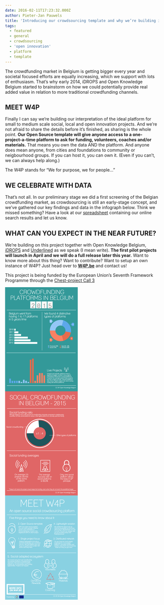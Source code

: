 ```yaml
---
date: 2016-02-11T17:23:32.000Z
author: Pieter-Jan Pauwels
title: 'Introducing our crowdsourcing template and why we’re building it.'
tags:
  - featured
  - general
  - crowdsourcing
  - 'open innovation'
  - platform
  - template
---
```


The crowdfunding market in Belgium is getting bigger every year and societal focused efforts are equally increasing, which we support with lots of enthusiasm. That’s why early 2014, iDROPS and Open Knowledge Belgium started to brainstorm on how we could potentially provide real added value in relation to more traditional crowdfunding channels.

## MEET W4P

Finally I can say we’re building our interpretation of the ideal platform for small to medium scale social, local and open innovation projects. And we’re not afraid to share the details before it’s finished, as sharing is the whole point. **Our Open Source template will give anyone access to a one-project-a-time platform to ask for funding, volunteers, coaches and/or materials.** That means you own the data AND the platform. And anyone does mean anyone, from cities and foundations to community or neigbourhood groups. If you can host it, you can own it. (Even if you can’t, we can always help along.)

The W4P stands for “We for purpose, we for people…”

## WE CELEBRATE WITH DATA

That’s not all. In our preliminary stage we did a first screening of the Belgian crowdfunding market, as crowdsourcing is still an early-stage concept, and we’ve gathered our key findings and data in the infograph below. Think we missed something? Have a look at our [spreadsheet](https://docs.google.com/spreadsheets/d/1UfELR-TJcnLK_YQbwjVG6T8terYMLp9WnA6BLVaEhlw/edit?usp=sharing) containing our online search results and let us know.

## WHAT CAN YOU EXPECT IN THE NEAR FUTURE?

We’re building on this project together with Open Knowledge Belgium, [iDROPS](http://idrops.be/) and [Underlined](https://underlined.be/) as we speak (I mean write). **The first pilot projects will launch in April and we will do a full release later this year.** Want to know more about this thing? Want to contribute? Want to setup an own instance of W4P? Just head over to **[W4P.be](http://w4P.be)** and contact us!

This project is being funded by the European Union’s Seventh Framework Programme through the [Chest-project Call 3](http://www.chest-project.eu/)

[![crowdfunding-in-minimal-theme](crowdfunding-in-minimal-theme.png)](https://magic.piktochart.com/output/10999207-crowdfunding-in-minimal-theme)
